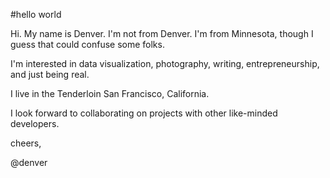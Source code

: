 #hello world

Hi. My name is Denver. I'm not from Denver. I'm from Minnesota, though I guess that could confuse some folks. 

I'm interested in data visualization, photography, writing, entrepreneurship, and just being real.

I live in the Tenderloin San Francisco, California. 

I look forward to collaborating on projects with other like-minded developers. 

cheers,

@denver

